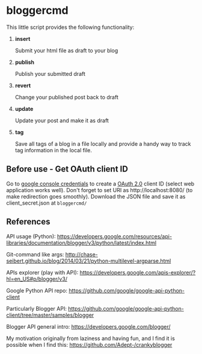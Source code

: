 # bloggercmd

This little script provides the following functionality:

1. **insert**

    Submit your html file as draft to your blog

2. **publish**

    Publish your submitted draft

3. **revert**

    Change your published post back to draft

4. **update**

    Update your post and make it as draft

5. **tag**

    Save all tags of a blog in a file locally and provide a handy way to track tag information in the local file.

## Before use -  Get OAuth client ID

Go to [google console credentials](https://console.developers.google.com/apis/credentials) to create a [OAuth 2.0](https://support.google.com/cloud/answer/6158849?hl=en&ref_topic=6262490) client ID (select web application works well). Don't forget to set URI as http://localhost:8080/ (to make redirection goes smoothly). Download the JSON file and save it as client_secret.json at `bloggercmd/`

## References

API usage (Python): <https://developers.google.com/resources/api-libraries/documentation/blogger/v3/python/latest/index.html>

Git-command like args: <http://chase-seibert.github.io/blog/2014/03/21/python-multilevel-argparse.html>

APIs explorer (play with API): <https://developers.google.com/apis-explorer/?hl=en_US#p/blogger/v3/>

Google Python API repo: <https://github.com/google/google-api-python-client>

Particularly Blogger API: <https://github.com/google/google-api-python-client/tree/master/samples/blogger>

Blogger API general intro: <https://developers.google.com/blogger/>

My motivation originally from laziness and having fun, and I find it is possible when I find this: <https://github.com/Adept-/crankyblogger>